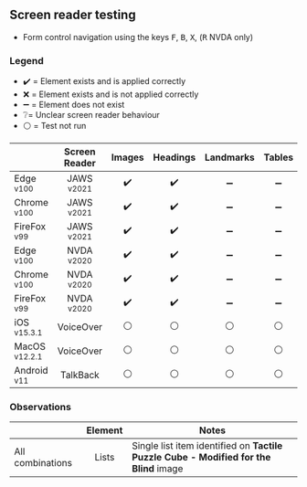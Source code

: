 ## Screen reader testing
- Form control navigation using the keys <kbd>F</kbd>, <kbd>B</kbd>, <kbd>X</kbd>, (<kbd>R</kbd> NVDA only)

### Legend
- :heavy_check_mark: = Element exists and is applied correctly
- :x: = Element exists and is not applied correctly
- :heavy_minus_sign: = Element does not exist
- :grey_question:= Unclear screen reader behaviour
- :white_circle: = Test not run

|   |Screen Reader   | Images | Headings  |Landmarks   |Tables   | Lists |Links |Form Controls |
|---|:-:|:-:|:-:|:-:|:-:|:-:|:-:|:-:|
| Edge <sup>v100</sup> 		| JAWS <sup>v2021</sup> 	| :heavy_check_mark:  | :heavy_check_mark:  | :heavy_minus_sign:  | :heavy_minus_sign:  | :heavy_check_mark:   | :heavy_check_mark:  | :heavy_minus_sign:  |
| Chrome <sup>v100</sup> 	| JAWS <sup>v2021</sup>  	| :heavy_check_mark:  | :heavy_check_mark:  | :heavy_minus_sign:  | :heavy_minus_sign:  | :heavy_check_mark:   | :heavy_check_mark:  | :heavy_minus_sign:  |
| FireFox <sup>v99</sup> 	| JAWS <sup>v2021</sup>   	| :heavy_check_mark:  | :heavy_check_mark:  | :heavy_minus_sign:  | :heavy_minus_sign: | :heavy_check_mark:   | :heavy_check_mark:  | :heavy_minus_sign: |
| Edge <sup>v100</sup> 		| NVDA <sup>v2020</sup> 	| :heavy_check_mark:   | :heavy_check_mark:   | :heavy_minus_sign:  | :heavy_minus_sign: | :heavy_check_mark:  | :heavy_check_mark: | :heavy_check_mark:  |
| Chrome <sup>v100</sup> 	| NVDA <sup>v2020</sup>  	| :heavy_check_mark:   | :heavy_check_mark:   | :heavy_minus_sign: | :heavy_minus_sign:  | :heavy_check_mark:  | :heavy_check_mark: | :heavy_check_mark:   |
| FireFox <sup>v99</sup> 	| NVDA <sup>v2020</sup>   	| :heavy_check_mark:   | :heavy_check_mark:   | :heavy_minus_sign:  | :heavy_minus_sign:  | :heavy_check_mark:  | :heavy_check_mark:  |:heavy_check_mark:   |
| iOS <sup>v15.3.1</sup> 	| VoiceOver 				| :white_circle:  | :white_circle:  | :white_circle:  | :white_circle:  | :white_circle: | :white_circle:  | :white_circle:   |
| MacOS <sup>v12.2.1</sup> 	| VoiceOver  				|:white_circle:  | :white_circle:   | :white_circle:   | :white_circle: | :white_circle:   | :white_circle:   | :white_circle:  |
| Android <sup>v11</sup> 	| TalkBack 					| :white_circle:  | :white_circle:  | :white_circle: | :white_circle:  | :white_circle:  |:white_circle:  | :white_circle:  |

### Observations
|  | Element  | Notes |
|---|:-:|---|
| All combinations | Lists  | Single list item identified on **Tactile Puzzle Cube - Modified for the Blind** image |
